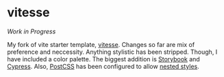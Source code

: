 # vitesse

_Work in Progress_

My fork of vite starter template, [vitesse](https://github.com/antfu/vitesse).
Changes so far are mix of preference and neccessity.
Anything stylistic has been stripped.
Though, I have included a color palette.
The biggest addition is [Storybook](https://storybook.js.org) and
[Cypress](https://cypress.io).
Also, [PostCSS](https://postcss.org) has been configured to allow
[nested styles](https://github.com/postcss/postcss-nested).
